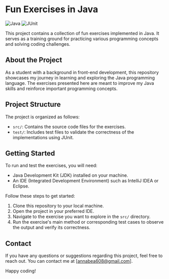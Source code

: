 # Fun Exercises in Java

![Java](https://img.shields.io/badge/Java-Programming-blue)
![JUnit](https://img.shields.io/badge/JUnit-Testing-green)

This project contains a collection of fun exercises implemented in Java. It serves as a training ground for practicing various programming concepts and solving coding challenges.

## About the Project

As a student with a background in front-end development, this repository showcases my journey in learning and exploring the Java programming language. The exercises presented here are meant to improve my Java skills and reinforce important programming concepts.

## Project Structure

The project is organized as follows:

- `src/`: Contains the source code files for the exercises.
- `test/`: Includes test files to validate the correctness of the implementations using JUnit.

## Getting Started

To run and test the exercises, you will need:

- Java Development Kit (JDK) installed on your machine.
- An IDE (Integrated Development Environment) such as IntelliJ IDEA or Eclipse.

Follow these steps to get started:

1. Clone this repository to your local machine.
2. Open the project in your preferred IDE.
3. Navigate to the exercise you want to explore in the `src/` directory.
4. Run the exercise's main method or corresponding test cases to observe the output and verify its correctness.

## Contact

If you have any questions or suggestions regarding this project, feel free to reach out. You can contact me at [annabea608@gmail.com].

Happy coding!